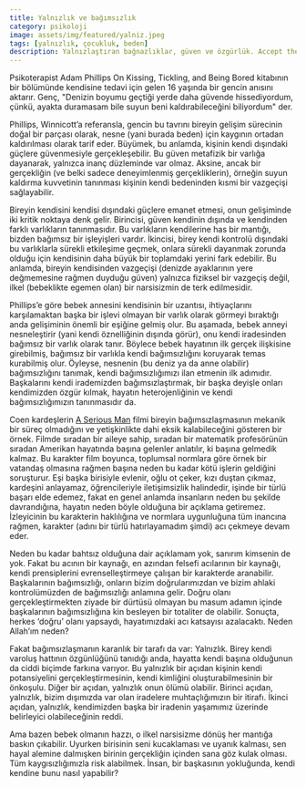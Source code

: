 ```yaml
---
title: Yalnızlık ve bağımsızlık
category: psikoloji
image: assets/img/featured/yalniz.jpeg
tags: [yalnızlık, çocukluk, beden]
description: Yalnızlaştıran bağnazlıklar, güven ve özgürlük. Accept the mystery.
--- 
```


Psikoterapist Adam Phillips On Kissing, Tickling, and Being Bored kitabının bir bölümünde kendisine tedavi için gelen 16 yaşında bir gencin anısını aktarır. Genç, "Denizin boyumu geçtiği yerde daha güvende hissediyordum, çünkü, ayakta duramasam bile suyun beni kaldırabileceğini biliyordum" der.

Phillips, Winnicott’a referansla, gencin bu tavrını bireyin gelişim sürecinin doğal bir parçası olarak, nesne (yani burada beden) için kaygının ortadan kaldırılması olarak tarif eder. Büyümek, bu anlamda, kişinin kendi dışındaki güçlere güvenmesiyle gerçekleşebilir. Bu güven metafizik bir varlığa dayanarak, yalnızca inanç düzleminde var olmaz. Aksine, ancak bir gerçekliğin (ve belki sadece deneyimlenmiş gerçekliklerin), örneğin suyun kaldırma kuvvetinin tanınması kişinin kendi bedeninden kısmi bir vazgeçişi sağlayabilir. 

Bireyin kendisini kendisi dışındaki güçlere emanet etmesi, onun gelişiminde iki kritik noktaya denk gelir. Birincisi, güven kendinin dışında ve kendinden farklı varlıkların tanınmasıdır. Bu varlıkların kendilerine has bir mantığı, bizden bağımsız bir işleyişleri vardır. İkincisi, birey kendi kontrolü dışındaki bu varlıklarla sürekli etkileşime geçmek, onlara sürekli dayanmak zorunda olduğu için kendisinin daha büyük bir toplamdaki yerini fark edebilir. Bu anlamda, bireyin kendisinden vazgeçişi (denizde ayaklarının yere değmemesine rağmen duyduğu güven) yalnızca fiziksel bir vazgeçiş değil, ilkel (bebeklikte egemen olan) bir narsisizmin de terk edilmesidir. 

Phillips’e göre bebek annesini kendisinin bir uzantısı, ihtiyaçlarını karşılamaktan başka bir işlevi olmayan bir varlık olarak görmeyi bıraktığı anda gelişiminin önemli bir eşiğine gelmiş olur. Bu aşamada, bebek anneyi nesneleştirir (yani kendi öznelliğinin dışında görür), onu kendi iradesinden bağımsız bir varlık olarak tanır. Böylece bebek hayatının ilk gerçek ilişkisine girebilmiş, bağımsız bir varlıkla kendi bağımsızlığını koruyarak temas kurabilmiş olur. Öyleyse, nesnenin (bu deniz ya da anne olabilir) bağımsızlığını tanımak, kendi bağımsızlığımızı ilan etmenin ilk adımıdır. Başkalarını kendi irademizden bağımsızlaştırmak, bir başka deyişle onları kendimizden özgür kılmak, hayatın heterojenliğinin ve kendi bağımsızlığımızın tanınmasıdır da.

Coen kardeşlerin [A Serious Man](http://www.imdb.com/title/tt1019452/) filmi bireyin bağımsızlaşmasının mekanik bir süreç olmadığını ve yetişkinlikte dahi eksik kalabileceğini gösteren bir örnek. Filmde sıradan bir aileye sahip, sıradan bir matematik profesörünün sıradan Amerikan hayatında başına gelenler anlatılır, ki başına gelmedik kalmaz. Bu karakter film boyunca, toplumsal normlara göre örnek bir vatandaş olmasına rağmen başına neden bu kadar kötü işlerin geldiğini soruşturur. Eşi başka birisiyle evlenir, oğlu ot çeker, kızı duştan çıkmaz, kardeşini anlayamaz, öğrencileriyle iletişimsizlik halindedir, işinde bir türlü başarı elde edemez, fakat en genel anlamda insanların neden bu şekilde davrandığına, hayatın neden böyle olduğuna bir açıklama getiremez. İzleyicinin bu karakterin haklılığına ve normlara uygunluğuna tüm inancına rağmen, karakter (adını bir türlü hatırlayamadım şimdi) acı çekmeye devam eder. 

Neden bu kadar bahtsız olduğuna dair açıklamam yok, sanırım kimsenin de yok. Fakat bu acının bir kaynağı, en azından felsefi acılarının bir kaynağı, kendi prensiplerini evrenselleştirmeye çalışan bir karakterde aranabilir. Başkalarının bağımsızlığı, onların bizim doğrularımızdan ve bizim ahlaki kontrolümüzden de bağımsızlığı anlamına gelir. Doğru olanı gerçekleştirmekten ziyade bir dürtüsü olmayan bu masum adamın içinde başkalarının bağımsızlığına kin besleyen bir totaliter de olabilir. Sonuçta, herkes ‘doğru’ olanı yapsaydı, hayatımızdaki acı katsayısı azalacaktı. Neden Allah’ım neden?

Fakat bağımsızlaşmanın karanlık bir tarafı da var: Yalnızlık. Birey kendi varoluş hattının özgünlüğünü tanıdığı anda, hayatta kendi başına olduğunun da ciddi biçimde farkına varıyor. Bu yalnızlık bir açıdan kişinin kendi potansiyelini gerçekleştirmesinin, kendi kimliğini oluşturabilmesinin bir önkoşulu. Diğer bir açıdan, yalnızlık onun ölümü olabilir. Birinci açıdan, yalnızlık, bizim dışımızda var olan iradelere muhtaçlığımızın bir itirafı. İkinci açıdan, yalnızlık, kendimizden başka bir iradenin yaşamımız üzerinde belirleyici olabileceğinin reddi. 

Ama bazen bebek olmanın hazzı, o ilkel narsisizme dönüş her mantığa baskın çıkabilir. Uyurken birisinin seni kucaklaması ve uyanık kalması, sen hayal alemine dalmışken birinin gerçekliğin içinden sana göz kulak olması. Tüm kaygısızlığımızla risk alabilmek. İnsan, bir başkasının yokluğunda, kendi kendine bunu nasıl yapabilir? 







